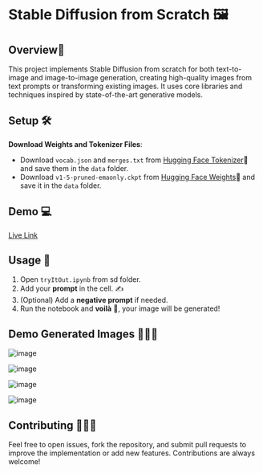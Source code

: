 # Stable Diffusion from Scratch 🖼️

## Overview🌟

This project implements Stable Diffusion from scratch for both text-to-image and image-to-image generation, creating high-quality images from text prompts or transforming existing images. It uses core libraries and techniques inspired by state-of-the-art generative models.

## Setup 🛠️

**Download Weights and Tokenizer Files**:
   - Download `vocab.json` and `merges.txt` from [Hugging Face Tokenizer](https://huggingface.co/stable-diffusion-v1-5/stable-diffusion-v1-5/tree/main/tokenizer)🤗 and save them in the `data` folder.
   - Download `v1-5-pruned-emaonly.ckpt` from [Hugging Face Weights](https://huggingface.co/stable-diffusion-v1-5/stable-diffusion-v1-5/tree/main)🤗 and save it in the `data` folder.

## Demo 💻
[Live Link](https://huggingface.co/spaces/annie08/Text-or-Image-to-Image-Scratch-Implementation)

## Usage 🚀

1. Open `tryItOut.ipynb` from sd folder.
2. Add your **prompt** in the cell. ✍️
3. (Optional) Add a **negative prompt** if needed.
4. Run the notebook and **voilà** 🎨, your image will be generated!

## Demo Generated Images 👩🏼‍💻
![image](https://github.com/user-attachments/assets/f7cca33b-f4ed-47a4-8bab-b7bedd8e024f)

![image](https://github.com/user-attachments/assets/95c4d4db-bc0d-42cf-ba94-299e5998a8dd)

![image](https://github.com/user-attachments/assets/822fbf75-c785-4e59-b9e1-a2a475f4b6ee)

![image](https://github.com/user-attachments/assets/efabd3fb-2dda-40b5-8e7d-0d49d416a78e)



## Contributing 👩🏼‍💻
Feel free to open issues, fork the repository, and submit pull requests to improve the implementation or add new features. Contributions are always welcome!


